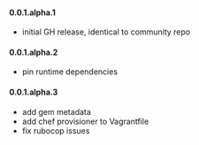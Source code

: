 #### 0.0.1.alpha.1

* initial GH release, identical to community repo

#### 0.0.1.alpha.2

* pin runtime dependencies

#### 0.0.1.alpha.3

* add gem metadata
* add chef provisioner to Vagrantfile
* fix rubocop issues